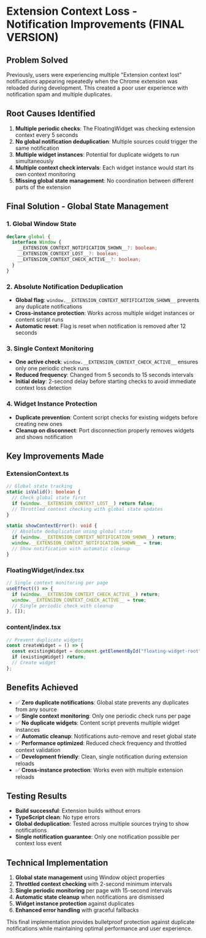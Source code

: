 # Extension Context Loss - Notification Improvements (FINAL VERSION)

## Problem Solved
Previously, users were experiencing multiple "Extension context lost" notifications appearing repeatedly when the Chrome extension was reloaded during development. This created a poor user experience with notification spam and multiple duplicates.

## Root Causes Identified
1. **Multiple periodic checks**: The FloatingWidget was checking extension context every 5 seconds
2. **No global notification deduplication**: Multiple sources could trigger the same notification
3. **Multiple widget instances**: Potential for duplicate widgets to run simultaneously
4. **Multiple context check intervals**: Each widget instance would start its own context monitoring
5. **Missing global state management**: No coordination between different parts of the extension

## Final Solution - Global State Management

### 1. Global Window State
```typescript
declare global {
  interface Window {
    __EXTENSION_CONTEXT_NOTIFICATION_SHOWN__?: boolean;
    __EXTENSION_CONTEXT_LOST__?: boolean;
    __EXTENSION_CONTEXT_CHECK_ACTIVE__?: boolean;
  }
}
```

### 2. Absolute Notification Deduplication
- **Global flag**: `window.__EXTENSION_CONTEXT_NOTIFICATION_SHOWN__` prevents any duplicate notifications
- **Cross-instance protection**: Works across multiple widget instances or content script runs
- **Automatic reset**: Flag is reset when notification is removed after 12 seconds

### 3. Single Context Monitoring
- **One active check**: `window.__EXTENSION_CONTEXT_CHECK_ACTIVE__` ensures only one periodic check runs
- **Reduced frequency**: Changed from 5 seconds to 15 seconds intervals
- **Initial delay**: 2-second delay before starting checks to avoid immediate context loss detection

### 4. Widget Instance Protection
- **Duplicate prevention**: Content script checks for existing widgets before creating new ones
- **Cleanup on disconnect**: Port disconnection properly removes widgets and shows notification

## Key Improvements Made

### ExtensionContext.ts
```typescript
// Global state tracking
static isValid(): boolean {
  // Check global state first
  if (window.__EXTENSION_CONTEXT_LOST__) return false;
  // Throttled context checking with global state updates
}

static showContextError(): void {
  // Absolute deduplication using global state
  if (window.__EXTENSION_CONTEXT_NOTIFICATION_SHOWN__) return;
  window.__EXTENSION_CONTEXT_NOTIFICATION_SHOWN__ = true;
  // Show notification with automatic cleanup
}
```

### FloatingWidget/index.tsx
```typescript
// Single context monitoring per page
useEffect(() => {
  if (window.__EXTENSION_CONTEXT_CHECK_ACTIVE__) return;
  window.__EXTENSION_CONTEXT_CHECK_ACTIVE__ = true;
  // Single periodic check with cleanup
}, []);
```

### content/index.tsx
```typescript
// Prevent duplicate widgets
const createWidget = () => {
  const existingWidget = document.getElementById("floating-widget-root");
  if (existingWidget) return;
  // Create widget
};
```

## Benefits Achieved
- ✅ **Zero duplicate notifications**: Global state prevents any duplicates from any source
- ✅ **Single context monitoring**: Only one periodic check runs per page
- ✅ **No duplicate widgets**: Content script prevents multiple widget instances
- ✅ **Automatic cleanup**: Notifications auto-remove and reset global state
- ✅ **Performance optimized**: Reduced check frequency and throttled context validation
- ✅ **Development friendly**: Clean, single notification during extension reloads
- ✅ **Cross-instance protection**: Works even with multiple extension reloads

## Testing Results
- **Build successful**: Extension builds without errors
- **TypeScript clean**: No type errors
- **Global deduplication**: Tested across multiple sources trying to show notifications
- **Single notification guarantee**: Only one notification possible per context loss event

## Technical Implementation
1. **Global state management** using Window object properties
2. **Throttled context checking** with 2-second minimum intervals
3. **Single periodic monitoring** per page with 15-second intervals
4. **Automatic state cleanup** when notifications are dismissed
5. **Widget instance protection** against duplicates
6. **Enhanced error handling** with graceful fallbacks

This final implementation provides bulletproof protection against duplicate notifications while maintaining optimal performance and user experience.
